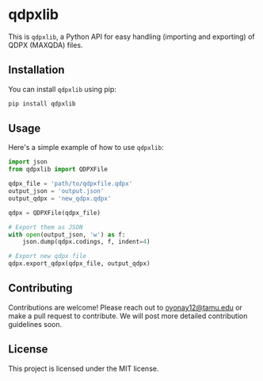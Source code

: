 
# qdpxlib

This is `qdpxlib`, a Python API for easy handling (importing and exporting) of QDPX (MAXQDA) files.

## Installation

You can install `qdpxlib` using pip:

```bash
pip install qdpxlib
```

## Usage

Here's a simple example of how to use `qdpxlib`:

```python
import json
from qdpxlib import QDPXFile

qdpx_file = 'path/to/qdpxfile.qdpx'
output_json = 'output.json'
output_qdpx = 'new_qdpx.qdpx'

qdpx = QDPXFile(qdpx_file)

# Export them as JSON
with open(output_json, 'w') as f:
    json.dump(qdpx.codings, f, indent=4)

# Export new qdpx file
qdpx.export_qdpx(qdpx_file, output_qdpx)
```

## Contributing

Contributions are welcome! Please reach out to oyonay12@tamu.edu or make a pull request to contribute. We will post more detailed contribution guidelines soon.

## License

This project is licensed under the MIT license.